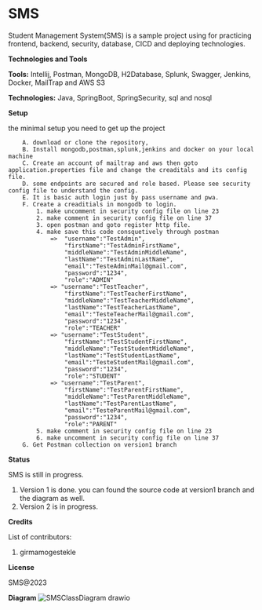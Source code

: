 # SMS
Student Management System(SMS) is a sample project using for practicing frontend, backend, security, database, CICD and deploying technologies.

**Technologies and Tools**

**Tools:** Intellij, Postman, MongoDB, H2Database, Splunk, Swagger, Jenkins, Docker, MailTrap and AWS S3

**Technologies:** Java, SpringBoot, SpringSecurity, sql and nosql 


**Setup**
    
the minimal setup you need to get up the project

        A. download or clone the repository,
        B. Install mongodb,postman,splunk,jenkins and docker on your local machine
        C. Create an account of mailtrap and aws then goto application.properties file and change the creaditals and its config file.
        D. some endpoints are secured and role based. Please see security config file to understand the config. 
        E. It is basic auth login just by pass username and pwa. 
        F. Create a creaditials in mongodb to login.
            1. make uncomment in security config file on line 23
            2. make comment in security config file on line 37
            3. open postman and goto register http file. 
            4. make save this code consquetively through postman
                =>  "username":"TestAdmin",
                    "firstName":"TestAdminFirstName",
                    "middleName":"TestAdminMiddleName",
                    "lastName":"TestAdminLastName",
                    "email":"TesteAdminMail@gmail.com",
                    "password":"1234",
                    "role":"ADMIN"
                => "username":"TestTeacher",
                    "firstName":"TestTeacherFirstName",
                    "middleName":"TestTeacherMiddleName",
                    "lastName":"TestTeacherLastName",
                    "email":"TesteTeacherMail@gmail.com",
                    "password":"1234",
                    "role":"TEACHER"
                => "username":"TestStudent",
                    "firstName":"TestStudentFirstName",
                    "middleName":"TestStudentMiddleName",
                    "lastName":"TestStudentLastName",
                    "email":"TesteStudentMail@gmail.com",
                    "password":"1234",
                    "role":"STUDENT"
                => "username":"TestParent",
                    "firstName":"TestParentFirstName",
                    "middleName":"TestParentMiddleName",
                    "lastName":"TestParentLastName",
                    "email":"TesteParentMail@gmail.com",
                    "password":"1234",
                    "role":"PARENT"
            5. make comment in security config file on line 23
            6. make uncomment in security config file on line 37
        G. Get Postman collection on version1 branch

**Status**

SMS is still in progress. 
1. Version 1 is done. you can found the source code at version1 branch and the diagram as well.
2. Version 2 is in progress.

**Credits**

List of contributors:
1. girmamogestekle


**License**

SMS@2023


**Diagram**
![SMSClassDiagram drawio](https://github.com/GirmaMogesTekle12/SMS/assets/126026753/28a54cd6-4b08-4225-9de3-1929ab576325)
